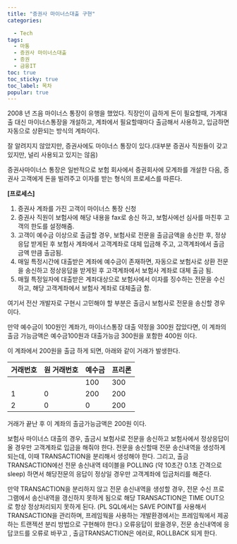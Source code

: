```yaml
---
title: "증권사 마이너스대출 구현"
categories:

  - Tech
tags: 
  - 마통
  - 증권사 마이너스대출
  - 증권
  - 금융IT
toc: true
toc_sticky: true
toc_label: 목차
popular: true
---
```


2008 년 즈음 마이너스 통장이 유행을 했었다. 직장인이 급하게 돈이 필요할때, 가계대출 대신 마이너스통장을 개설하고, 계좌에서 필요할때마다 출금해서 사용하고, 입금하면 자동으로 상환되는 방식의 계좌이다.

잘 알려지지 않았지만, 증권사에도 마이너스 통장이 있다.(대부분 증권사 직원들이 갖고있지만, 널리 사용되고 있지는 않음)

증권사마이너스 통장은 일반적으로 보험 회사에서 증권회사에 모계좌를 개설한 다음, 증권사 고객에게 돈을 빌려주고 이자를 받는 형식의 프로세스를 따른다.

**[프로세스]**

1. 증권사 계좌를 가진 고객이 마이너스 통장 신청
2. 증권사 직원이 보험사에 해당 내용을 fax로 송신 하고, 보험사에선 심사를 마친후 고객의 한도를 설정해줌.
3. 고객이 예수금 이상으로 출금할 경우, 보험사로 전문을 출금금액을 송신한 후, 정상응답 받게된 후 보험사 계좌에서 고객계좌로 대체 입금해 주고, 고객계좌에서 출금금액 만큼 출금됨.
4. 매일 특정시간에 대출받은 계좌에 예수금이 존재하면, 자동으로 보험사로 상환 전문을 송신하고 정상응답을 받게된 후 고객계좌에서 보험사 계좌로 대체 출금 됨.
5. 매월 특정일자에 대출받은 계좌대상으로 보험사에서 이자를 징수하는 전문을 수신하고, 해당 고객계좌에서 보험사 계좌로 대체출금 함.

여기서 전산 개발자로 구현시 고민해야 할 부분은 출금시 보험사로 전문을 송신할 경우 이다.

만약 예수금이 100원인 계좌가, 마이너스통장 대출 약정을 300원 잡았다면, 이 계좌의 출금 가능금액은 예수금100원과 대출가능금 300원을 포함한 400원 이다.

이 계좌에서 200원을 출금 하게 되면, 아래와 같이 거래가 발생한다.

| 거래번호 | 원 거래번호 | 예수금 | 프리론 |
| :------- | :---------- | :----- | :----- |
|          |             | 100    | 300    |
| 1        | 0           | 200    | 200    |
| 2        | 0           | 0      | 200    |

거래가 끝난 후 이 계좌의 출금가능금액은 200원 이다.



보험사 마이너스 대출의 경우, 출금시 보험사로 전문을 송신하고 보험사에서 정상응답이 올 경우만 고객계좌로 입금을 해줘야 한다.
전문을 송신할때 전문 송신내역을 생성하게 되는데, 이때 TRANSACTION을 분리해서 생성해야 한다. 그리고, 출금 TRANSACTION에선 전문 송신내역 테이블을 POLLING (약 10초간 0.1초 간격으로 sleep) 하면서 해당전문의 응답이 정상일 경우만 고객계좌에 입금처리를 해준다.

만약 TRANSACTION을 분리하지 않고 전문 송신내역을 생성할 경우, 전문 수신 프로그램에서 송신내역을 갱신하지 못하게 됨으로 해당 TRANSACTION은 TIME OUT으로 항상 정상처리되지 못하게 된다. (PL SQL에서는 SAVE POINT를 사용해서 TRANSACTION을 관리하며, 프레임웍을 사용하는 개발환경에서는 프레임웍에서 제공하는 트랜젝션 분리 방법으로 구현해야 한다.)
오류응답이 왔을경우, 전문 송신내역에 응답코드를 오류로 바꾸고 , 출금TRANSACTION은 에러로, ROLLBACK 되게 한다.